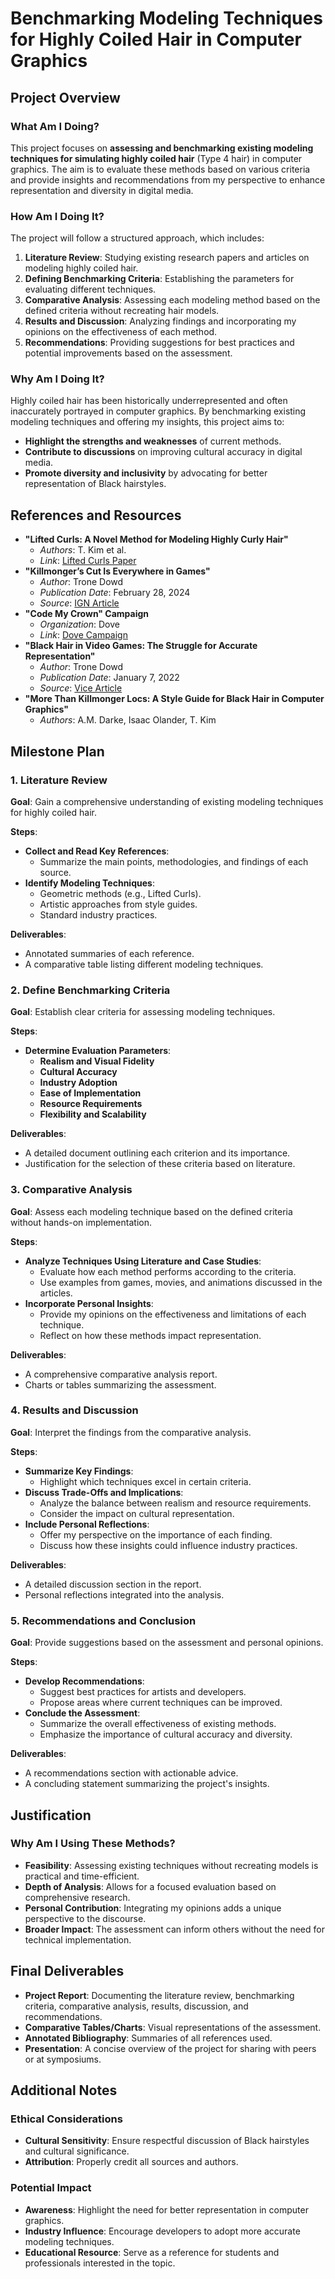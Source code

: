 # Benchmarking Modeling Techniques for Highly Coiled Hair in Computer Graphics

## Project Overview

### What Am I Doing?

This project focuses on **assessing and benchmarking existing modeling techniques for simulating highly coiled hair** (Type 4 hair) in computer graphics. The aim is to evaluate these methods based on various criteria and provide insights and recommendations from my perspective to enhance representation and diversity in digital media.

### How Am I Doing It?

The project will follow a structured approach, which includes:

1. **Literature Review**: Studying existing research papers and articles on modeling highly coiled hair.
2. **Defining Benchmarking Criteria**: Establishing the parameters for evaluating different techniques.
3. **Comparative Analysis**: Assessing each modeling method based on the defined criteria without recreating hair models.
4. **Results and Discussion**: Analyzing findings and incorporating my opinions on the effectiveness of each method.
5. **Recommendations**: Providing suggestions for best practices and potential improvements based on the assessment.

### Why Am I Doing It?

Highly coiled hair has been historically underrepresented and often inaccurately portrayed in computer graphics. By benchmarking existing modeling techniques and offering my insights, this project aims to:

- **Highlight the strengths and weaknesses** of current methods.
- **Contribute to discussions** on improving cultural accuracy in digital media.
- **Promote diversity and inclusivity** by advocating for better representation of Black hairstyles.

## References and Resources

- **"Lifted Curls: A Novel Method for Modeling Highly Curly Hair"**
  - *Authors*: T. Kim et al.
  - *Link*: [Lifted Curls Paper](https://www.tkim.graphics/LIFTED/Lifted_Curls.pdf)
- **"Killmonger’s Cut Is Everywhere in Games"**
  - *Author*: Trone Dowd
  - *Publication Date*: February 28, 2024
  - *Source*: [IGN Article](https://www.ign.com/articles/killmonger-cut-everywhere-games-spider-man-tekken-8)
- **"Code My Crown" Campaign**
  - *Organization*: Dove
  - *Link*: [Dove Campaign](https://www.dove.com/us/en/stories/campaigns/code-my-crown.html)
- **"Black Hair in Video Games: The Struggle for Accurate Representation"**
  - *Author*: Trone Dowd
  - *Publication Date*: January 7, 2022
  - *Source*: [Vice Article](https://www.vice.com/en/article/black-hair-in-video-games/)
- **"More Than Killmonger Locs: A Style Guide for Black Hair in Computer Graphics"**
  - *Authors*: A.M. Darke, Isaac Olander, T. Kim

## Milestone Plan

### 1. Literature Review

**Goal**: Gain a comprehensive understanding of existing modeling techniques for highly coiled hair.

**Steps**:

- **Collect and Read Key References**:
  - Summarize the main points, methodologies, and findings of each source.
- **Identify Modeling Techniques**:
  - Geometric methods (e.g., Lifted Curls).
  - Artistic approaches from style guides.
  - Standard industry practices.

**Deliverables**:

- Annotated summaries of each reference.
- A comparative table listing different modeling techniques.

### 2. Define Benchmarking Criteria

**Goal**: Establish clear criteria for assessing modeling techniques.

**Steps**:

- **Determine Evaluation Parameters**:
  - **Realism and Visual Fidelity**
  - **Cultural Accuracy**
  - **Industry Adoption**
  - **Ease of Implementation**
  - **Resource Requirements**
  - **Flexibility and Scalability**

**Deliverables**:

- A detailed document outlining each criterion and its importance.
- Justification for the selection of these criteria based on literature.

### 3. Comparative Analysis

**Goal**: Assess each modeling technique based on the defined criteria without hands-on implementation.

**Steps**:

- **Analyze Techniques Using Literature and Case Studies**:
  - Evaluate how each method performs according to the criteria.
  - Use examples from games, movies, and animations discussed in the articles.
- **Incorporate Personal Insights**:
  - Provide my opinions on the effectiveness and limitations of each technique.
  - Reflect on how these methods impact representation.

**Deliverables**:

- A comprehensive comparative analysis report.
- Charts or tables summarizing the assessment.

### 4. Results and Discussion

**Goal**: Interpret the findings from the comparative analysis.

**Steps**:

- **Summarize Key Findings**:
  - Highlight which techniques excel in certain criteria.
- **Discuss Trade-Offs and Implications**:
  - Analyze the balance between realism and resource requirements.
  - Consider the impact on cultural representation.
- **Include Personal Reflections**:
  - Offer my perspective on the importance of each finding.
  - Discuss how these insights could influence industry practices.

**Deliverables**:

- A detailed discussion section in the report.
- Personal reflections integrated into the analysis.

### 5. Recommendations and Conclusion

**Goal**: Provide suggestions based on the assessment and personal opinions.

**Steps**:

- **Develop Recommendations**:
  - Suggest best practices for artists and developers.
  - Propose areas where current techniques can be improved.
- **Conclude the Assessment**:
  - Summarize the overall effectiveness of existing methods.
  - Emphasize the importance of cultural accuracy and diversity.

**Deliverables**:

- A recommendations section with actionable advice.
- A concluding statement summarizing the project's insights.

## Justification

### Why Am I Using These Methods?

- **Feasibility**: Assessing existing techniques without recreating models is practical and time-efficient.
- **Depth of Analysis**: Allows for a focused evaluation based on comprehensive research.
- **Personal Contribution**: Integrating my opinions adds a unique perspective to the discourse.
- **Broader Impact**: The assessment can inform others without the need for technical implementation.

## Final Deliverables

- **Project Report**: Documenting the literature review, benchmarking criteria, comparative analysis, results, discussion, and recommendations.
- **Comparative Tables/Charts**: Visual representations of the assessment.
- **Annotated Bibliography**: Summaries of all references used.
- **Presentation**: A concise overview of the project for sharing with peers or at symposiums.

## Additional Notes

### Ethical Considerations

- **Cultural Sensitivity**: Ensure respectful discussion of Black hairstyles and cultural significance.
- **Attribution**: Properly credit all sources and authors.

### Potential Impact

- **Awareness**: Highlight the need for better representation in computer graphics.
- **Industry Influence**: Encourage developers to adopt more accurate modeling techniques.
- **Educational Resource**: Serve as a reference for students and professionals interested in the topic.
